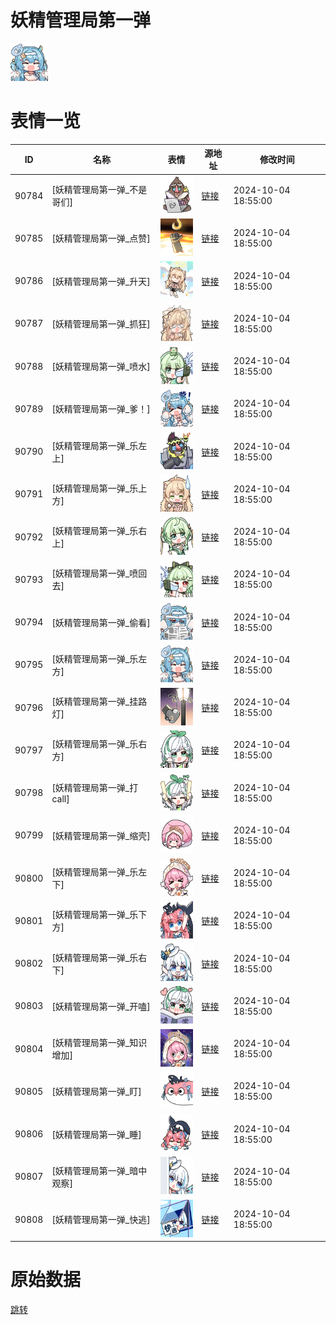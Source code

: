 # 妖精管理局第一弹

<img src="./cover.png" height="60" alt="cover" />

# 表情一览

|ID|名称|表情|源地址|修改时间|
|----|----|----|----|----|
|90784|[妖精管理局第一弹_不是哥们]|<img src="./pic/090784_%5B妖精管理局第一弹_不是哥们%5D.png" height="60" alt="不是哥们"/>|[链接](https://i0.hdslb.com/bfs/garb/eb522260f726cf9a76ab2a62edd61ed0df0e0193.png)|2024-10-04 18:55:00|
|90785|[妖精管理局第一弹_点赞]|<img src="./pic/090785_%5B妖精管理局第一弹_点赞%5D.png" height="60" alt="点赞"/>|[链接](https://i0.hdslb.com/bfs/garb/2343099c64895b46ca699bc5f5a31d494a7b8ee0.png)|2024-10-04 18:55:00|
|90786|[妖精管理局第一弹_升天]|<img src="./pic/090786_%5B妖精管理局第一弹_升天%5D.png" height="60" alt="升天"/>|[链接](https://i0.hdslb.com/bfs/garb/3498ed9413a98df47f765c3413d6d894e888a298.png)|2024-10-04 18:55:00|
|90787|[妖精管理局第一弹_抓狂]|<img src="./pic/090787_%5B妖精管理局第一弹_抓狂%5D.png" height="60" alt="抓狂"/>|[链接](https://i0.hdslb.com/bfs/garb/e511fcb82f31e5f7b233f16016bbbfeab6ee56c2.png)|2024-10-04 18:55:00|
|90788|[妖精管理局第一弹_喷水]|<img src="./pic/090788_%5B妖精管理局第一弹_喷水%5D.png" height="60" alt="喷水"/>|[链接](https://i0.hdslb.com/bfs/garb/a8ec05fd9d8f019d563375e725f54b6b50fba4f0.png)|2024-10-04 18:55:00|
|90789|[妖精管理局第一弹_爹！]|<img src="./pic/090789_%5B妖精管理局第一弹_爹！%5D.png" height="60" alt="爹！"/>|[链接](https://i0.hdslb.com/bfs/garb/d8cc9e6eec15a915d2afbf5741f45a15c73e0a84.png)|2024-10-04 18:55:00|
|90790|[妖精管理局第一弹_乐左上]|<img src="./pic/090790_%5B妖精管理局第一弹_乐左上%5D.png" height="60" alt="乐左上"/>|[链接](https://i0.hdslb.com/bfs/garb/ee59b1eb0bb6e46c405f357af0187a1039899888.png)|2024-10-04 18:55:00|
|90791|[妖精管理局第一弹_乐上方]|<img src="./pic/090791_%5B妖精管理局第一弹_乐上方%5D.png" height="60" alt="乐上方"/>|[链接](https://i0.hdslb.com/bfs/garb/b12c73b94273145d5e44e3f692738a174dd3a0d9.png)|2024-10-04 18:55:00|
|90792|[妖精管理局第一弹_乐右上]|<img src="./pic/090792_%5B妖精管理局第一弹_乐右上%5D.png" height="60" alt="乐右上"/>|[链接](https://i0.hdslb.com/bfs/garb/253a9d29e4a118aa2096ea75e46e9377d24ada81.png)|2024-10-04 18:55:00|
|90793|[妖精管理局第一弹_喷回去]|<img src="./pic/090793_%5B妖精管理局第一弹_喷回去%5D.png" height="60" alt="喷回去"/>|[链接](https://i0.hdslb.com/bfs/garb/948669c376bfd0831c511776a06f82540408f00f.png)|2024-10-04 18:55:00|
|90794|[妖精管理局第一弹_偷看]|<img src="./pic/090794_%5B妖精管理局第一弹_偷看%5D.png" height="60" alt="偷看"/>|[链接](https://i0.hdslb.com/bfs/garb/4397ceabbf47499150f219d357e9a1c5484b5e5d.png)|2024-10-04 18:55:00|
|90795|[妖精管理局第一弹_乐左方]|<img src="./pic/090795_%5B妖精管理局第一弹_乐左方%5D.png" height="60" alt="乐左方"/>|[链接](https://i0.hdslb.com/bfs/garb/bfca8c9f627cd1c6ab8de12ada3a47ad4517cbbf.png)|2024-10-04 18:55:00|
|90796|[妖精管理局第一弹_挂路灯]|<img src="./pic/090796_%5B妖精管理局第一弹_挂路灯%5D.png" height="60" alt="挂路灯"/>|[链接](https://i0.hdslb.com/bfs/garb/9ce58e2c0a1fa64c2b8d6e40c638b0fdea6e162e.png)|2024-10-04 18:55:00|
|90797|[妖精管理局第一弹_乐右方]|<img src="./pic/090797_%5B妖精管理局第一弹_乐右方%5D.png" height="60" alt="乐右方"/>|[链接](https://i0.hdslb.com/bfs/garb/826355973a9b3fcd904f75c051d789d40c422138.png)|2024-10-04 18:55:00|
|90798|[妖精管理局第一弹_打call]|<img src="./pic/090798_%5B妖精管理局第一弹_打call%5D.png" height="60" alt="打call"/>|[链接](https://i0.hdslb.com/bfs/garb/98715eb8cd34c7229964accf4d45cf42f9a0484b.png)|2024-10-04 18:55:00|
|90799|[妖精管理局第一弹_缩壳]|<img src="./pic/090799_%5B妖精管理局第一弹_缩壳%5D.png" height="60" alt="缩壳"/>|[链接](https://i0.hdslb.com/bfs/garb/0906f8cfb77ee0e6a22d69ef4ddab77aaf96416c.png)|2024-10-04 18:55:00|
|90800|[妖精管理局第一弹_乐左下]|<img src="./pic/090800_%5B妖精管理局第一弹_乐左下%5D.png" height="60" alt="乐左下"/>|[链接](https://i0.hdslb.com/bfs/garb/0d365dd85137cc733d26259986c1b69e60b1206e.png)|2024-10-04 18:55:00|
|90801|[妖精管理局第一弹_乐下方]|<img src="./pic/090801_%5B妖精管理局第一弹_乐下方%5D.png" height="60" alt="乐下方"/>|[链接](https://i0.hdslb.com/bfs/garb/849577dea8db3e7cea8ed415e770270eba19ee1c.png)|2024-10-04 18:55:00|
|90802|[妖精管理局第一弹_乐右下]|<img src="./pic/090802_%5B妖精管理局第一弹_乐右下%5D.png" height="60" alt="乐右下"/>|[链接](https://i0.hdslb.com/bfs/garb/6b359480ebf2ca023ed5dd351d6ee79d27979718.png)|2024-10-04 18:55:00|
|90803|[妖精管理局第一弹_开嗑]|<img src="./pic/090803_%5B妖精管理局第一弹_开嗑%5D.png" height="60" alt="开嗑"/>|[链接](https://i0.hdslb.com/bfs/garb/2c8c3bb8d744cff462a58846c0192c48529a0657.png)|2024-10-04 18:55:00|
|90804|[妖精管理局第一弹_知识增加]|<img src="./pic/090804_%5B妖精管理局第一弹_知识增加%5D.png" height="60" alt="知识增加"/>|[链接](https://i0.hdslb.com/bfs/garb/b69d96dd99056d40998b034b20f4decc710c69b8.png)|2024-10-04 18:55:00|
|90805|[妖精管理局第一弹_盯]|<img src="./pic/090805_%5B妖精管理局第一弹_盯%5D.png" height="60" alt="盯"/>|[链接](https://i0.hdslb.com/bfs/garb/2a95ed80fd4de35d56a675b24c4fdebe6d2ebf3a.png)|2024-10-04 18:55:00|
|90806|[妖精管理局第一弹_睡]|<img src="./pic/090806_%5B妖精管理局第一弹_睡%5D.png" height="60" alt="睡"/>|[链接](https://i0.hdslb.com/bfs/garb/5e551b621731e01a723a77e5281c5122085e49e0.png)|2024-10-04 18:55:00|
|90807|[妖精管理局第一弹_暗中观察]|<img src="./pic/090807_%5B妖精管理局第一弹_暗中观察%5D.png" height="60" alt="暗中观察"/>|[链接](https://i0.hdslb.com/bfs/garb/9f7ee15f1ba1cf756f48f76a4b81648dbb0dbd54.png)|2024-10-04 18:55:00|
|90808|[妖精管理局第一弹_快逃]|<img src="./pic/090808_%5B妖精管理局第一弹_快逃%5D.png" height="60" alt="快逃"/>|[链接](https://i0.hdslb.com/bfs/garb/679f794efa5115af5a659e70f39935aebf1815de.png)|2024-10-04 18:55:00|

# 原始数据

[跳转](./raw.json)

